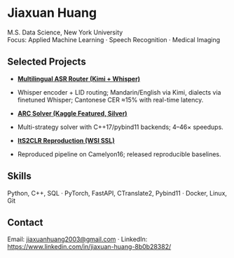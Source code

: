 # Jiaxuan Huang
M.S. Data Science, New York University  
Focus: Applied Machine Learning · Speech Recognition · Medical Imaging

## Selected Projects
- **[Multilingual ASR Router (Kimi + Whisper)](https://github.com/jiaxuan030331/<asr-repo>)**
- Whisper encoder + LID routing; Mandarin/English via Kimi, dialects via finetuned Whisper; Cantonese CER ≈15% with real-time latency.
  
- **[ARC Solver (Kaggle Featured, Silver)](https://github.com/jiaxuan030331/<asr-repo>)**
- Multi-strategy solver with C++17/pybind11 backends; 4–46× speedups.
  
- **[ItS2CLR Reproduction (WSI SSL)](https://github.com/jiaxuan030331/<its2clr-repo>)**
- Reproduced pipeline on Camelyon16; released reproducible baselines.


  
## Skills
Python, C++, SQL · PyTorch, FastAPI, CTranslate2, Pybind11 · Docker, Linux, Git

## Contact
Email: jiaxuanhuang2003@gmail.com · LinkedIn: https://www.linkedin.com/in/jiaxuan-huang-8b0b28382/

